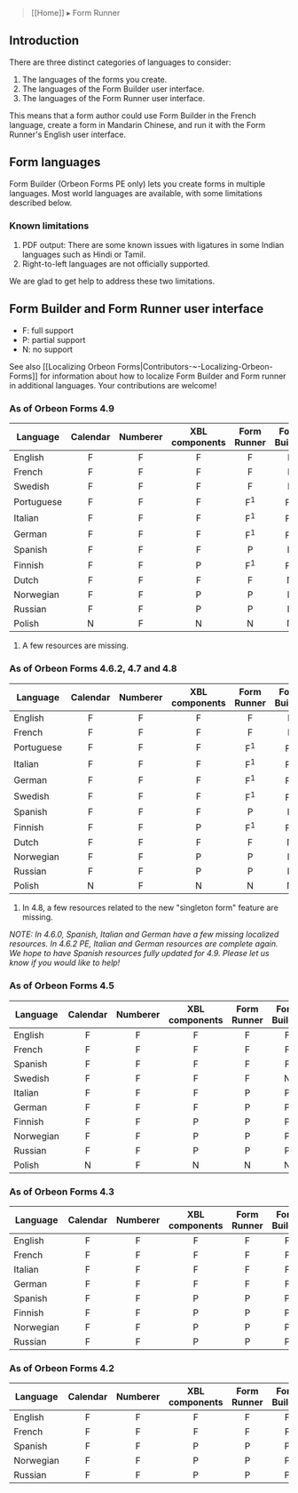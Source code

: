 > [[Home]] ▸ Form Runner

## Introduction

There are three distinct categories of languages to consider:

1. The languages of the forms you create.
2. The languages of the Form Builder user interface.
3. The languages of the Form Runner user interface.

This means that a form author could use Form Builder in the French language, create a form in Mandarin Chinese, and run it with the Form Runner's English user interface.

## Form languages

Form Builder (Orbeon Forms PE only) lets you create forms in multiple languages. Most world languages are available, with some limitations described below.

### Known limitations

1. PDF output: There are some  known issues with ligatures in some Indian languages such as Hindi or Tamil.
2. Right-to-left languages are not officially supported.

We are glad to get help to address these two limitations.

## Form Builder and Form Runner user interface

- F: full support
- P: partial support
- N: no support

See also [[Localizing Orbeon Forms|Contributors-~-Localizing-Orbeon-Forms]] for information about how to localize Form Builder and Form runner in additional languages. Your contributions are welcome!

### As of Orbeon Forms 4.9

Language  | Calendar | Numberer | XBL components | Form Runner   | Form Builder
----------|:--------:|:--------:|:--------------:|:-------------:|:-----------:
English   | F        | F        | F              | F             | F
French    | F        | F        | F              | F             | F
Swedish   | F        | F        | F              | F             | F
Portuguese| F        | F        | F              | F<sup>1</sup> | F<sup>1</sup>
Italian   | F        | F        | F              | F<sup>1</sup> | F<sup>1</sup>
German    | F        | F        | F              | F<sup>1</sup> | F<sup>1</sup>
Spanish   | F        | F        | F              | P             | P
Finnish   | F        | F        | P              | F<sup>1</sup> | F<sup>1</sup>
Dutch     | F        | F        | F              | F             | N
Norwegian | F        | F        | P              | P             | P
Russian   | F        | F        | P              | P             | P
Polish    | N        | F        | N              | N             | N

1. A few resources are missing.

### As of Orbeon Forms 4.6.2, 4.7 and 4.8

Language  | Calendar | Numberer | XBL components | Form Runner   | Form Builder
----------|:--------:|:--------:|:--------------:|:-------------:|:-----------:
English   | F        | F        | F              | F             | F
French    | F        | F        | F              | F             | F
Portuguese| F        | F        | F              | F<sup>1</sup> | F<sup>1</sup>
Italian   | F        | F        | F              | F<sup>1</sup> | F<sup>1</sup>
German    | F        | F        | F              | F<sup>1</sup> | F<sup>1</sup>
Swedish   | F        | F        | F              | F<sup>1</sup> | F<sup>1</sup>
Spanish   | F        | F        | F              | P             | P
Finnish   | F        | F        | P              | F<sup>1</sup> | F<sup>1</sup>
Dutch     | F        | F        | F              | F             | N
Norwegian | F        | F        | P              | P             | P
Russian   | F        | F        | P              | P             | P
Polish    | N        | F        | N              | N             | N

1. In 4.8, a few resources related to the new "singleton form" feature are missing.

*NOTE: In 4.6.0, Spanish, Italian and German have a few missing localized resources. In 4.6.2 PE, Italian and German resources are complete again. We hope to have Spanish resources fully updated for 4.9. Please let us know if you would like to help!*

### As of Orbeon Forms 4.5

Language  | Calendar | Numberer | XBL components | Form Runner | Form Builder 
----------|:--------:|:--------:|:--------------:|:-----------:|:-----------:
English   | F | F | F | F | F
French    | F | F | F | F | F
Spanish   | F | F | F | F | F
Swedish   | F | F | F | F | N
Italian   | F | F | F | P | P
German    | F | F | F | P | P
Finnish   | F | F | P | P | P
Norwegian | F | F | P | P | P
Russian   | F | F | P | P | P
Polish    | N | F | N | N | N

### As of Orbeon Forms 4.3

Language  | Calendar | Numberer | XBL components | Form Runner | Form Builder
----------|:--------:|:--------:|:--------------:|:-----------:|:-----------:
English   | F | F | F | F | F
French    | F | F | F | F | F
Italian   | F | F | F | F | F
German    | F | F | F | F | F
Spanish   | F | F | P | P | P
Finnish   | F | F | P | P | P
Norwegian | F | F | P | P | P
Russian   | F | F | P | P | P

### As of Orbeon Forms 4.2

Language  | Calendar | Numberer | XBL components | Form Runner | Form Builder
----------|:--------:|:--------:|:--------------:|:-----------:|:-----------:
English   | F | F | F | F | F
French    | F | F | F | F | F
Spanish   | F | F | P | P | P
Norwegian | F | F | P | P | P
Russian   | F | F | P | P | P

